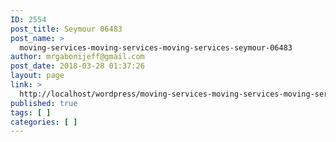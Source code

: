 ```yaml
---
ID: 2554
post_title: Seymour 06483
post_name: >
  moving-services-moving-services-moving-services-seymour-06483
author: mrgabonijeff@gmail.com
post_date: 2018-03-28 01:37:26
layout: page
link: >
  http://localhost/wordpress/moving-services-moving-services-moving-services-seymour-06483/
published: true
tags: [ ]
categories: [ ]
---
```

